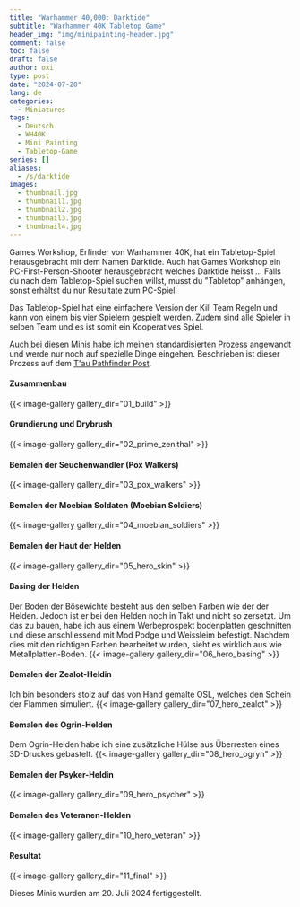 ```yaml
---
title: "Warhammer 40,000: Darktide"
subtitle: "Warhammer 40K Tabletop Game"
header_img: "img/minipainting-header.jpg"
comment: false
toc: false
draft: false
author: oxi
type: post
date: "2024-07-20"
lang: de
categories:
  - Miniatures
tags:
  - Deutsch
  - WH40K
  - Mini Painting
  - Tabletop-Game
series: []
aliases:
  - /s/darktide
images:
  - thumbnail.jpg
  - thumbnail1.jpg
  - thumbnail2.jpg
  - thumbnail3.jpg
  - thumbnail4.jpg
---
```

Games Workshop, Erfinder von Warhammer 40K, hat ein Tabletop-Spiel herausgebracht mit dem Namen Darktide. Auch hat Games Workshop ein PC-First-Person-Shooter herausgebracht welches Darktide heisst ... Falls du nach dem Tabletop-Spiel suchen willst, musst du "Tabletop" anhängen, sonst erhältst du nur Resultate zum PC-Spiel.

Das Tabletop-Spiel hat eine einfachere Version der Kill Team Regeln und kann von einem bis vier Spielern gespielt werden. Zudem sind alle Spieler in selben Team und es ist somit ein Kooperatives Spiel.

Auch bei diesen Minis habe ich meinen standardisierten Prozess angewandt und werde nur noch auf spezielle Dinge eingehen. Beschrieben ist dieser Prozess auf dem [T'au Pathfinder Post](./posts/2024-01-17-tau-pathfinder-40k-kill-team/).

#### Zusammenbau
{{< image-gallery gallery_dir="01_build" >}}

#### Grundierung und Drybrush
{{< image-gallery gallery_dir="02_prime_zenithal" >}}

#### Bemalen der Seuchenwandler (Pox Walkers)
{{< image-gallery gallery_dir="03_pox_walkers" >}}

#### Bemalen der Moebian Soldaten (Moebian Soldiers)
{{< image-gallery gallery_dir="04_moebian_soldiers" >}}

#### Bemalen der Haut der Helden
{{< image-gallery gallery_dir="05_hero_skin" >}}

#### Basing der Helden
Der Boden der Bösewichte besteht aus den selben Farben wie der der Helden. Jedoch ist er bei den Helden noch in Takt und nicht so zersetzt. Um das zu bauen, habe ich aus einem Werbeprospekt bodenplatten geschnitten und diese anschliessend mit Mod Podge und Weissleim befestigt. Nachdem dies mit den richtigen Farben bearbeitet wurden, sieht es wirklich aus wie Metallplatten-Boden.
{{< image-gallery gallery_dir="06_hero_basing" >}}

#### Bemalen der Zealot-Heldin
Ich bin besonders stolz auf das von Hand gemalte OSL, welches den Schein der Flammen simuliert.
{{< image-gallery gallery_dir="07_hero_zealot" >}}

#### Bemalen des Ogrin-Helden
Dem Ogrin-Helden habe ich eine zusätzliche Hülse aus Überresten eines 3D-Druckes gebastelt.
{{< image-gallery gallery_dir="08_hero_ogryn" >}}

#### Bemalen der Psyker-Heldin
{{< image-gallery gallery_dir="09_hero_psycher" >}}

#### Bemalen des Veteranen-Helden
{{< image-gallery gallery_dir="10_hero_veteran" >}}

#### Resultat
{{< image-gallery gallery_dir="11_final" >}}

Dieses Minis wurden am 20. Juli 2024 fertiggestellt.
